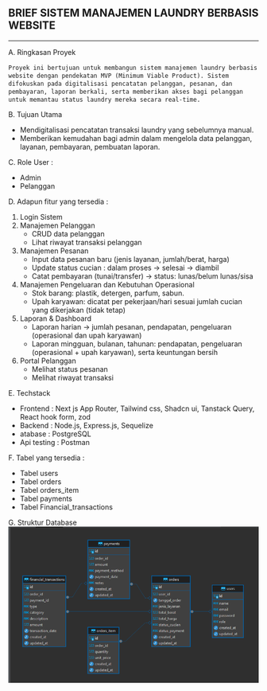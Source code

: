    ## BRIEF SISTEM MANAJEMEN LAUNDRY BERBASIS WEBSITE ##
------------------------------------------------------------

A. Ringkasan Proyek

    Proyek ini bertujuan untuk membangun sistem manajemen laundry berbasis website dengan pendekatan MVP (Minimum Viable Product). Sistem difokuskan pada digitalisasi pencatatan pelanggan, pesanan, dan pembayaran, laporan berkali, serta memberikan akses bagi pelanggan untuk memantau status laundry mereka secara real-time.

B. Tujuan Utama
- Mendigitalisasi pencatatan transaksi laundry yang sebelumnya manual.
- Memberikan kemudahan bagi admin dalam mengelola data pelanggan, layanan, pembayaran, pembuatan laporan.

C. Role User :
* Admin
* Pelanggan

D.	Adapun fitur yang tersedia :
1. Login Sistem
2. Manajemen Pelanggan
    * CRUD data pelanggan
    * Lihat riwayat transaksi pelanggan
3. Manajemen Pesanan
    * Input data pesanan baru (jenis layanan, jumlah/berat, harga)
    * Update status cucian : dalam proses -> selesai -> diambil
    * Catat  pembayaran (tunai/transfer) -> status: lunas/belum lunas/sisa
4. Manajemen Pengeluaran dan Kebutuhan Operasional
    * Stok barang: plastik, detergen, parfum, sabun.
    * Upah karyawan: dicatat per pekerjaan/hari sesuai jumlah cucian yang dikerjakan (tidak tetap)
5. Laporan & Dashboard
    * Laporan harian -> jumlah pesanan, pendapatan, pengeluaran (operasional dan upah karyawan)
    * Laporan mingguan, bulanan, tahunan: pendapatan, pengeluaran (operasional + upah karyawan), serta keuntungan
      bersih
6. Portal Pelanggan
    * Melihat status pesanan
    * Melihat riwayat transaksi

E.	Techstack
* Frontend    : Next js App Router, Tailwind css, Shadcn ui, Tanstack Query, React hook form, zod
* Backend     : Node.js, Express.js, Sequelize
* atabase    : PostgreSQL
* Api testing : Postman

F.	Tabel yang tersedia :
* Tabel users
* Tabel orders
* Tabel orders_item
* Tabel payments
* Tabel Financial_transactions

G. Struktur Database	
   ![Foto Laundry](./ERD/laundry.png)
